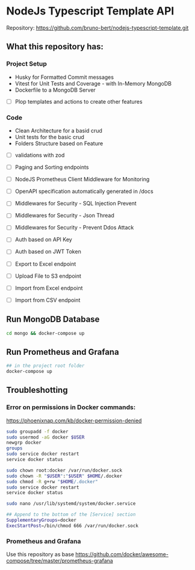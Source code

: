 # NodeJs Typescript Template API

Repository: https://github.com/bruno-bert/nodejs-typescript-template.git

## What this repository has:


### Project Setup
- Husky for Formatted Commit messages 
- Vitest for Unit Tests and Coverage - with In-Memory MongoDB
- Dockerfile to a MongoDB Server 
- [ ] Plop templates and actions to create other features

### Code
- Clean Architecture for a basid crud
- Unit tests for the basic crud
- Folders Structure based on Feature
- [ ] validations with zod
- [ ] Paging and Sorting endpoints
- [ ] NodeJS Prometheus Client Middleware for Monitoring
- [ ] OpenAPI specification automatically generated in /docs
- [ ] Middlewares for Security - SQL Injection Prevent
- [ ] Middlewares for Security - Json Thread
- [ ] Middlewares for Security - Prevent Ddos Attack
- [ ] Auth based on API Key
- [ ] Auth based on JWT Token
- [ ] Export to Excel endpoint
- [ ] Upload File to S3 endpoint
- [ ] Import from Excel endpoint
- [ ] Import from CSV endpoint
 

## Run MongoDB Database

```bash
cd mongo && docker-compose up
```

## Run Prometheus and Grafana

```bash
## in the project root folder
docker-compose up
```


 ## Troubleshotting
 
 ### Error on permissions in Docker commands: 
 
 https://phoenixnap.com/kb/docker-permission-denied

 ```bash
sudo groupadd -f docker
sudo usermod -aG docker $USER
newgrp docker
groups
sudo service docker restart
service docker status
 ```

 ```bash
sudo chown root:docker /var/run/docker.sock
sudo chown -R "$USER":"$USER" $HOME/.docker
sudo chmod -R g+rw "$HOME/.docker"
sudo service docker restart
service docker status
 ```

```bash
sudo nano /usr/lib/systemd/system/docker.service

## Append to the bottom of the [Service] section
SupplementaryGroups=docker    
ExecStartPost=/bin/chmod 666 /var/run/docker.sock
```



 ### Prometheus and Grafana

Use this repository as base
 https://github.com/docker/awesome-compose/tree/master/prometheus-grafana

